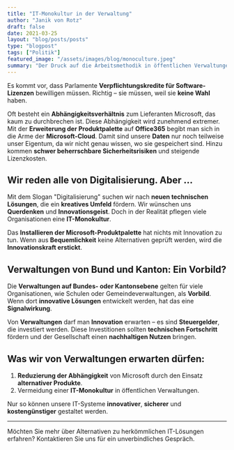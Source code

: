 ```yaml
---
title: "IT-Monokultur in der Verwaltung"
author: "Janik von Rotz"
draft: false
date: 2021-03-25
layout: "blog/posts/posts"
type: "blogpost"
tags: ["Politik"]
featured_image: "/assets/images/blog/monoculture.jpeg"
summary: "Der Druck auf die Arbeitsmethodik in öffentlichen Verwaltungen und Institutionen steigt. Innovation und Kreativität ist gefordert. Ein Paradebeispiel war das Bundesamt für Gesundheit (BAG). Im vergang..."
---
```


Es kommt vor, dass Parlamente **Verpflichtungskredite für Software-Lizenzen** bewilligen müssen. Richtig – sie müssen, weil sie **keine Wahl** haben.

Oft besteht ein **Abhängigkeitsverhältnis** zum Lieferanten Microsoft, das kaum zu durchbrechen ist. Diese Abhängigkeit wird zunehmend extremer. Mit der **Erweiterung der Produktpalette** auf **Office365** begibt man sich in die Arme der **Microsoft-Cloud**. Damit sind unsere **Daten** nur noch teilweise unser Eigentum, da wir nicht genau wissen, wo sie gespeichert sind. Hinzu kommen **schwer beherrschbare Sicherheitsrisiken** und steigende Lizenzkosten.

## Wir reden alle von Digitalisierung. Aber ...

Mit dem Slogan "Digitalisierung" suchen wir nach **neuen technischen Lösungen**, die ein **kreatives Umfeld** fördern. Wir wünschen uns **Querdenken** und **Innovationsgeist**. Doch in der Realität pflegen viele Organisationen eine **IT-Monokultur**.

Das **Installieren der Microsoft-Produktpalette** hat nichts mit Innovation zu tun. Wenn aus **Bequemlichkeit** keine Alternativen geprüft werden, wird die **Innovationskraft erstickt**.

## Verwaltungen von Bund und Kanton: Ein Vorbild?

Die **Verwaltungen auf Bundes- oder Kantonsebene** gelten für viele Organisationen, wie Schulen oder Gemeindeverwaltungen, als **Vorbild**. Wenn dort **innovative Lösungen** entwickelt werden, hat das eine **Signalwirkung**.

Von **Verwaltungen** darf man **Innovation** erwarten – es sind **Steuergelder**, die investiert werden. Diese Investitionen sollten **technischen Fortschritt** fördern und der Gesellschaft einen **nachhaltigen Nutzen** bringen.

## Was wir von Verwaltungen erwarten dürfen:

1. **Reduzierung der Abhängigkeit** von Microsoft durch den Einsatz **alternativer Produkte**.
2. Vermeidung einer **IT-Monokultur** in öffentlichen Verwaltungen.

Nur so können unsere IT-Systeme **innovativer**, **sicherer** und **kostengünstiger** gestaltet werden.

---

Möchten Sie mehr über Alternativen zu herkömmlichen IT-Lösungen erfahren? Kontaktieren Sie uns für ein unverbindliches Gespräch.
